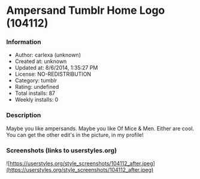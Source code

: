 # Ampersand Tumblr Home Logo (104112)

### Information
- Author: carlexa (unknown)
- Created at: unknown
- Updated at: 8/6/2014, 1:35:27 PM
- License: NO-REDISTRIBUTION
- Category: tumblr
- Rating: undefined
- Total installs: 87
- Weekly installs: 0


### Description
Maybe you like ampersands. Maybe you like Of Mice & Men. Either are cool.
You can get the other edit's in the picture, in my profile!


### Screenshots (links to userstyles.org)
![https://userstyles.org/style_screenshots/104112_after.jpeg](https://userstyles.org/style_screenshots/104112_after.jpeg)



